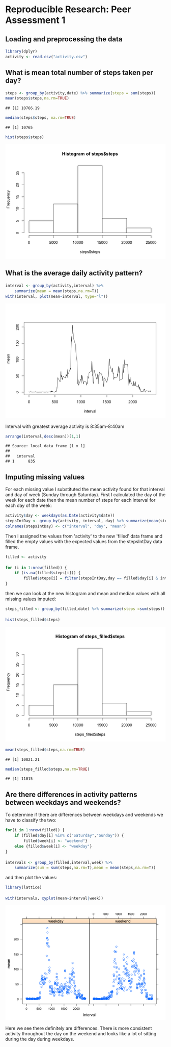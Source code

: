 # Reproducible Research: Peer Assessment 1


## Loading and preprocessing the data


```r
library(dplyr)
activity <- read.csv("activity.csv")
```

## What is mean total number of steps taken per day?

```r
steps <- group_by(activity,date) %>% summarize(steps = sum(steps))
mean(steps$steps,na.rm=TRUE)
```

```
## [1] 10766.19
```

```r
median(steps$steps, na.rm=TRUE)
```

```
## [1] 10765
```

```r
hist(steps$steps)
```

![](PA1_template_files/figure-html/unnamed-chunk-2-1.png) 

## What is the average daily activity pattern?

```r
interval <- group_by(activity,interval) %>% 
    summarize(mean = mean(steps,na.rm=T))
with(interval, plot(mean~interval, type="l"))
```

![](PA1_template_files/figure-html/unnamed-chunk-3-1.png) 

Interval with greatest average activity is 8:35am-8:40am

```r
arrange(interval,desc(mean))[1,1]
```

```
## Source: local data frame [1 x 1]
## 
##   interval
## 1      835
```


## Imputing missing values

For each missing value I substituted the mean activity found for that interval and day of week (Sunday through Saturday). First I calculated the day of the week for each date then the mean number of steps for each interval for each day of the week:

```r
activity$day <- weekdays(as.Date(activity$date))
stepsIntDay <- group_by(activity, interval, day) %>% summarize(mean(steps, na.rm=T))
colnames(stepsIntDay) <- c("interval", "day", "mean")
```
Then I assigned the values from 'activity' to the new 'filled' data frame and filled the empty values with the expected values from the stepsIntDay data frame.


```r
filled <- activity

for (i in 1:nrow(filled)) {
    if (is.na(filled$steps[i])) { 
        filled$steps[i] = filter(stepsIntDay,day == filled$day[i] & interval == filled$interval[i])$mean}
}
```
then we can look at the new histogram and mean and median values with all missing values imputed:


```r
steps_filled <- group_by(filled,date) %>% summarize(steps =sum(steps))

hist(steps_filled$steps)
```

![](PA1_template_files/figure-html/unnamed-chunk-7-1.png) 

```r
mean(steps_filled$steps,na.rm=TRUE)
```

```
## [1] 10821.21
```

```r
median(steps_filled$steps,na.rm=TRUE)
```

```
## [1] 11015
```

## Are there differences in activity patterns between weekdays and weekends?

To determine if there are differences between weekdays and weekends we have to classify the two:


```r
for(i in 1:nrow(filled)) { 
    if (filled$day[i] %in% c("Saturday","Sunday")) { 
        filled$week[i] <- "weekend"} 
    else {filled$week[i] <- "weekday"}
}

intervals <- group_by(filled,interval,week) %>% 
    summarize(sum = sum(steps,na.rm=T),mean = mean(steps,na.rm=T))
```

and then plot the values:

```r
library(lattice)

with(intervals, xyplot(mean~interval|week))
```

![](PA1_template_files/figure-html/unnamed-chunk-9-1.png) 

Here we see there definitely are differences. There is more consistent activity throughout the day on the weekend and looks like a lot of sitting during the day during weekdays.
